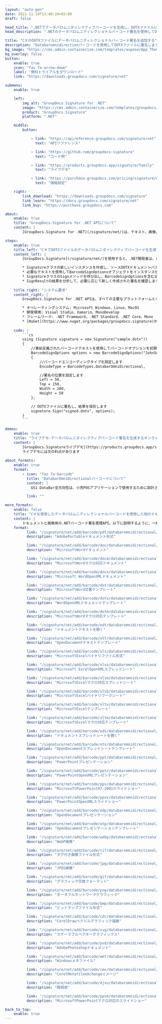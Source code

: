 ```yaml
---
layout: "auto-gen"
date: 2021-11-10T13:40:24+03:00
draft: false

head_title: ".NETでデータバロムニダイレクティブバーコードを生成し、DOTXファイルに署名する|署名文書"
head_description: ".NETのデータバロムニディレクショナルバーコード署名を使用してDOTXファイルに署名する-人気のあるビジネスドキュメントや画像ファイル形式にバーコードを追加する."

title: "C＃のDOTXファイルにデータバロムニディレクショナルバーコード署名を追加する"
description: "Databaromnidirectionバーコードを使用してDOTXファイルに署名します。署名プロパティを操作し、ニーズに合ったドキュメント内で高度な署名オプションを設定します."
bg_image: "https://cms.admin.containerize.com/templates/aspose/App_Themes/V3/images/bg/header1.png"
bg_overlay: false
button:
    enable: true
    icon: "fas fa-arrow-down"
    label: "無料トライアルをダウンロード"
    link: "https://downloads.groupdocs.com/signature/net"

submenu:
    enable: true

    left:
        img_alt: "GroupDocs.Signature for .NET"
        image: "https://cms.admin.containerize.com/templates/groupdocs/images/product-logos/90x90-noborder/groupdocs-signature-net.png"
        product: "GroupDocs.Signature"
        platform: ".NET"

    middle:
        button:

            - link: "https://apireference.groupdocs.com/signature/net"
              text: "APIリファレンス"

            - link: "https://github.com/groupdocs-signature"
              text: "コード例"

            - link: "https://products.groupdocs.app/signature/family"
              text: "ライブデモ"

            - link: "https://purchase.groupdocs.com/pricing/signature/net"
              text: "価格設定"

    right:
        link_download: "https://downloads.groupdocs.com/signature"
        link_learn: "https://docs.groupdocs.com/signature/net"
        link_buy: "https://purchase.groupdocs.com"

about:
    enable: true
    title: "GroupDocs.Signature for .NET APIについて"
    content: |
        [GroupDocs.Signature for .NET](/signature/net/)は、テキスト、画像、バーコード、スタンプ、フォームフィールド、QRコード、メタデータなどのさまざまな署名タイプを使用してデジタルドキュメントに電子署名するネイティブ.NETAPIです。ユーザーは、PDF、Microsoft Word、Excelワークシート、PowerPointプレゼンテーション、Adobe Photoshop、メタファイル、および画像ファイル形式内のデジタル署名を追加、編集、検証、削除、および検索でき、必要に応じて署名プロパティをカスタマイズするための追加サポートがあります。

steps:
    enable: true
    title_left: "C＃でDOTXファイルのデータバロムニダイレクティブバーコードを生成する方法"
    content_left: |
        [GroupDocs.Signature](/signature/net/)を使用すると、.NET開発者は、いくつかの簡単な手順を実行することで、アプリケーション内のDOTXファイルにDatabaromnidirectionバーコードを簡単に追加できます。

        * Signatureクラスの新しいインスタンスを作成し、ソースDOTXドキュメントパスをコンストラクターパラメーターとして渡します。
        * 必要なテキストを使用してBarcodeSignOptionsオブジェクトをインスタンス化し、EncodeTypeプロパティをDatabarOmniDirectionalに設定します。
        * SignatureクラスのSignメソッドを呼び出し、BarcodeSignOptionsを含む出力DOTXファイル名を渡します。
        * SignResultの結果を分析して、必要に応じて新しく作成された署名を確認します。
        
    title_right: "システム要求"
    content_right: |
        GroupDocs.Signature for .NET APIは、すべての主要なプラットフォームとオペレーティングシステムでサポートされています。以下のコードを実行する前に、システムに次の前提条件がインストールされていることを確認してください。

        * オペレーティングシステム: Microsoft Windows、Linux、MacOS
        * 開発環境: Visual Studio、Xamarin、MonoDevelop
        * フレームワーク: .NET Framework、.NET Standard、.NET Core、Mono
        * [NuGet](https://www.nuget.org/packages/groupdocs.signature)からGroupDocs.Signaturefor.NETの最新バージョンをダウンロードします
        
    code: |
        ```cs
        using (Signature signature = new Signature("sample.dotx"))
        {
            //事前定義されたバーコードテキストを使用してバーコードオプションを初期化します
            BarcodeSignOptions options = new BarcodeSignOptions("JohnSmith")
            {
                //バーコードエンコーディングタイプを設定します
                EncodeType = BarcodeTypes.DatabarOmniDirectional,

                //署名の位置を設定します
                Left = 50,
                Top = 150,
                Width = 200,
                Height = 50
            };

            // DOTXファイルに署名し、結果を保存します 
            signature.Sign("signed.dotx", options);
        }
        ```
        
demos:
    enable: true
    title: "ライブデモ-データバロムニダイレクティブバーコード署名を生成するオンラインアプリ"
    content: |
        [GroupDocs.Signatureライブデモ](https://products.groupdocs.app/signature/family)サイトにアクセスして、今すぐDOTXファイルにデータバロムニディレクショナルバーコードを追加してください。  
        ライブデモには次の利点があります
        
about_formats:
    enable: true
    format:
        - icon: "fas fa-barcode"
          title: "DatabarOmniDirectionalバーコードについて"
          content: |
            GS1 DataBar全方向性は、小売POSアプリケーションで使用するために設計された4つのDataBarシンボルの1つです。その名前が示すように、GS1DataBar全方向性は全方向性で読み取ることができます。

          link: ""

more_formats:
    enable: false
    title: "C＃を使用したデータバロムニディレクショナルバーコードを使用した他のドキュメント形式への署名"
    content: |
        ドキュメントと画像用の.NETバーコード署名管理API。以下に説明するように、一般的なファイル形式のいくつかにバーコード署名を追加します。
    format: 
          link: "/signature/net/add/barcode/pdf/databaromnidirectional/"
          description: "AdobePortableドキュメント形式"

          link: "/signature/net/add/barcode/doc/databaromnidirectional/"
          description: "MicrosoftWordドキュメント"

          link: "/signature/net/add/barcode/docm/databaromnidirectional/"
          description: "MicrosoftWordマクロ対応ドキュメント"

          link: "/signature/net/add/barcode/docx/databaromnidirectional/"
          description: "Microsoft WordOpenXMLドキュメント"

          link: "/signature/net/add/barcode/dot/databaromnidirectional/"
          description: "MicrosoftWord文書テンプレート"

          link: "/signature/net/add/barcode/dotx/databaromnidirectional/"
          description: "WordOpenXMLドキュメントテンプレート"

          link: "/signature/net/add/barcode/dotm/databaromnidirectional/"
          description: "MicrosoftWordマクロ対応テンプレート"       

          link: "/signature/net/add/barcode/odt/databaromnidirectional/"
          description: "ドキュメントテキストを開く"

          link: "/signature/net/add/barcode/ott/databaromnidirectional/"
          description: "OpenDocumentテキストテンプレート"

          link: "/signature/net/add/barcode/xls/databaromnidirectional/"
          description: "MicrosoftExcelバイナリファイル形式"

          link: "/signature/net/add/barcode/xlsx/databaromnidirectional/"
          description: "Microsoft ExcelOpenXMLスプレッドシート"

          link: "/signature/net/add/barcode/xlsm/databaromnidirectional/"
          description: "MicrosoftExcelマクロ対応スプレッドシート"

          link: "/signature/net/add/barcode/xlsb/databaromnidirectional/"
          description: "MicrosoftExcelバイナリワークシート"

          link: "/signature/net/add/barcode/xltx/databaromnidirectional/"
          description: "MicrosoftExcelテンプレート"

          link: "/signature/net/add/barcode/xltm/databaromnidirectional/"
          description: "MicrosoftExcelマクロ対応テンプレート"

          link: "/signature/net/add/barcode/ods/databaromnidirectional/"
          description: "ドキュメントスプレッドシートを開く"

          link: "/signature/net/add/barcode/ots/databaromnidirectional/"
          description: "OpenDocumentスプレッドシートテンプレート"

          link: "/signature/net/add/barcode/ppt/databaromnidirectional/"
          description: "PowerPointプレゼンテーション"

          link: "/signature/net/add/barcode/pptx/databaromnidirectional/"
          description: "PowerPointOpenXMLプレゼンテーション"

          link: "/signature/net/add/barcode/pps/databaromnidirectional/"
          description: "MicrosoftPowerPoint97-2003スライドショー"

          link: "/signature/net/add/barcode/ppsx/databaromnidirectional/"
          description: "PowerPointOpenXMLスライドショー"                              

          link: "/signature/net/add/barcode/odp/databaromnidirectional/"
          description: "OpenDocumentプレゼンテーション"

          link: "/signature/net/add/barcode/otp/databaromnidirectional/"
          description: "OpenDocumentプレゼンテーションテンプレート"

          link: "/signature/net/add/barcode/webp/databaromnidirectional/"
          description: "WebP画像"

          link: "/signature/net/add/barcode/tif/databaromnidirectional/"
          description: "タグ付き画像ファイル形式"

          link: "/signature/net/add/barcode/jpg/databaromnidirectional/"
          description: "JPEG画像"

          link: "/signature/net/add/barcode/gif/databaromnidirectional/"
          description: "グラフィック交換フォーマット"

          link: "/signature/net/add/barcode/png/databaromnidirectional/"
          description: "ポータブルネットワークグラフィック"

          link: "/signature/net/add/barcode/bmp/databaromnidirectional/"
          description: "ビットマップファイル形式"

          link: "/signature/net/add/barcode/cdr/databaromnidirectional/"
          description: "CorelDrawベクトルグラフィック描画"

          link: "/signature/net/add/barcode/svg/databaromnidirectional/"
          description: "スケーラブルベクターグラフィックス"

          link: "/signature/net/add/barcode/psd/databaromnidirectional/"
          description: "AdobePhotoshopドキュメント"

          link: "/signature/net/add/barcode/wmf/databaromnidirectional/"
          description: "Windowsメタファイル"        

          link: "/signature/net/add/barcode/cmx/databaromnidirectional/"
          description: "CorelMetafileeXchangeイメージ"

          link: "/signature/net/add/barcode/djvu/databaromnidirectional/"
          description: "既視感"

          link: "/signature/net/add/barcode/ppsm/databaromnidirectional/"
          description: "MicrosoftPowerPointマクロ対応のスライドショー"

back_to_top:
    enable: true
---
```

